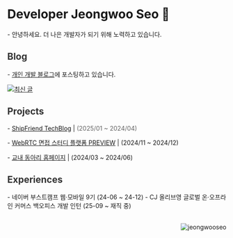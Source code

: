 <h1>Developer Jeongwoo Seo 🌿</h1>

\- 안녕하세요. 더 나은 개발자가 되기 위해 노력하고 있습니다.

<h2 style="color: #333333;">Blog  <img align="center" width="6px" alt="깃캣" src="https://github.githubassets.com/images/mona-loading-dark.gif"/></h2>

\- [개인 개발 블로그](https://shipfriend.vercel.app)에 포스팅하고 있습니다.
<br/>

[![최신 글](https://shipfriend.vercel.app/api/posts/recent)](https://shipfriend.vercel.app/api/redirect/recent)
 
<h2 style="color: #333333;">Projects</h2>

\- [ShipFriend TechBlog](https://github.com/ShipFriend0516/TechBlog) | <span style="color: #666666;">(2025/01 ~ 2024/04)</span>

\- [WebRTC 면접 스터디 플랫폼 PREVIEW](https://github.com/boostcampwm-2024/web27-Preview) | (2024/11 ~ 2024/12)

\- [교내 동아리 홈페이지](https://github.com/ShipFriend0516/Primitive) | (2024/03 ~ 2024/06)


 
<h2 style="color: #333333;">Experiences</h2>
- 네이버 부스트캠프 웹·모바일 9기 (24-06 ~ 24-12)
- CJ 올리브영 글로벌 온·오프라인 커머스 백오피스 개발 인턴 (25-09 ~ 재직 중)
</div>
<br/>
<br/>
<p align="right"> <img src="https://komarev.com/ghpvc/?username=jeongwooseo&label=Profile%20views&color=cbece4&style=flat" alt="jeongwooseo" /> </p>
